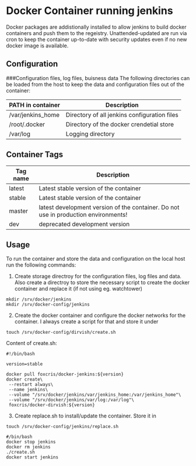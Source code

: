# Docker Container running jenkins

Docker packages are addistionally installed to allow jenkins to build docker containers and push them to the regeistry.
Unattended-updated are run via cron to keep the container up-to-date with security updates even if no new docker image is available.
 
## Configuration
 
###Configuration files, log files, buisness data
The following directories can be loaded from the host to keep the data and configuration files out of the container:

 | PATH in container | Description |
 | ---------------------- | ----------- |
 | /var/jenkins_home | Directory of all jenkins configuration files |
 | /root/.docker | Directory of the docker crendetial store |
 | /var/log | Logging directory |
 
## Container Tags

 | Tag name | Description |
 | ---------------------- | ----------- |
 | latest | Latest stable version of the container |
 | stable | Latest stable version of the container |
 | master | latest development version of the container. Do not use in production environments! |
 | dev | deprecated development version |

## Usage

To run the container and store the data and configuration on the local host run the following commands:
1. Create storage directroy for the configuration files, log files and data. Also create a directroy to store the necessary script to create the docker container and replace it (if not using eg. watchtower)
```
mkdir /srv/docker/jenkins
mkdir /srv/docker-config/jenkins
```

2. Create the docker container and configure the docker networks for the container. I always create a script for that and store it under
```
touch /srv/docker-config/dirvish/create.sh
```
Content of create.sh:
```
#!/bin/bash

version=stable

docker pull foxcris/docker-jenkins:${version}
docker create\
 --restart always\
 --name jenkins\
 --volume "/srv/docker/jenkins/var/jenkins_home:/var/jenkins_home"\
 --volume "/srv/docker/jenkins/var/log:/var/log"\
 foxcris/docker-dirvish:${version}
```

3. Create replace.sh to install/update the container. Store it in
```
touch /srv/docker-config/jenkins/replace.sh
```
```
#/bin/bash
docker stop jenkins
docker rm jenkins
./create.sh
docker start jenkins
``` 
